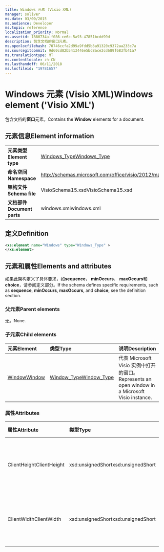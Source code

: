 ```yaml
---
title: Windows 元素 (Visio XML)
manager: soliver
ms.date: 03/09/2015
ms.audience: Developer
ms.topic: reference
localization_priority: Normal
ms.assetid: 1880734a-f086-ce6c-5a93-47851bcdd99d
description: 包含文档的窗口元素。
ms.openlocfilehash: 70746ccfa2d99a9fdd5b3a91320c9372aa233c7a
ms.sourcegitcommit: 9d60cd82b5413446e5bc8ace2cd689f683fb41a7
ms.translationtype: MT
ms.contentlocale: zh-CN
ms.lasthandoff: 06/11/2018
ms.locfileid: "19781657"
---
```

# <a name="windows-element-visio-xml"></a><span data-ttu-id="350e5-103">Windows 元素 (Visio XML)</span><span class="sxs-lookup"><span data-stu-id="350e5-103">Windows element ('Visio XML')</span></span>

<span data-ttu-id="350e5-104">包含文档的**窗口**元素。</span><span class="sxs-lookup"><span data-stu-id="350e5-104">Contains the **Window** elements for a document.</span></span> 
  
## <a name="element-information"></a><span data-ttu-id="350e5-105">元素信息</span><span class="sxs-lookup"><span data-stu-id="350e5-105">Element information</span></span>

|||
|:-----|:-----|
|<span data-ttu-id="350e5-106">**元素类型**</span><span class="sxs-lookup"><span data-stu-id="350e5-106">**Element type**</span></span> <br/> |[<span data-ttu-id="350e5-107">Windows_Type</span><span class="sxs-lookup"><span data-stu-id="350e5-107">Windows_Type</span></span>](windows_type-complextypevisio-xml.md) <br/> |
|<span data-ttu-id="350e5-108">**命名空间**</span><span class="sxs-lookup"><span data-stu-id="350e5-108">**Namespace**</span></span> <br/> |http://schemas.microsoft.com/office/visio/2012/main  <br/> |
|<span data-ttu-id="350e5-109">**架构文件**</span><span class="sxs-lookup"><span data-stu-id="350e5-109">**Schema file**</span></span> <br/> |<span data-ttu-id="350e5-110">VisioSchema15.xsd</span><span class="sxs-lookup"><span data-stu-id="350e5-110">VisioSchema15.xsd</span></span>  <br/> |
|<span data-ttu-id="350e5-111">**文档部件**</span><span class="sxs-lookup"><span data-stu-id="350e5-111">**Document parts**</span></span> <br/> |<span data-ttu-id="350e5-112">windows.xml</span><span class="sxs-lookup"><span data-stu-id="350e5-112">windows.xml</span></span>  <br/> |
   
## <a name="definition"></a><span data-ttu-id="350e5-113">定义</span><span class="sxs-lookup"><span data-stu-id="350e5-113">Definition</span></span>

```XML
<xs:element name="Windows" type="Windows_Type" >
</xs:element>
```

## <a name="elements-and-attributes"></a><span data-ttu-id="350e5-114">元素和属性</span><span class="sxs-lookup"><span data-stu-id="350e5-114">Elements and attributes</span></span>

<span data-ttu-id="350e5-115">如果此架构定义了具体要求，如**sequence**， **minOccurs**、 **maxOccurs**和**choice**，请参阅定义部分。</span><span class="sxs-lookup"><span data-stu-id="350e5-115">If the schema defines specific requirements, such as **sequence**, **minOccurs**, **maxOccurs**, and **choice**, see the definition section.</span></span> 
  
### <a name="parent-elements"></a><span data-ttu-id="350e5-116">父元素</span><span class="sxs-lookup"><span data-stu-id="350e5-116">Parent elements</span></span>

<span data-ttu-id="350e5-117">无。</span><span class="sxs-lookup"><span data-stu-id="350e5-117">None.</span></span>
  
### <a name="child-elements"></a><span data-ttu-id="350e5-118">子元素</span><span class="sxs-lookup"><span data-stu-id="350e5-118">Child elements</span></span>

|<span data-ttu-id="350e5-119">**元素**</span><span class="sxs-lookup"><span data-stu-id="350e5-119">**Element**</span></span>|<span data-ttu-id="350e5-120">**类型**</span><span class="sxs-lookup"><span data-stu-id="350e5-120">**Type**</span></span>|<span data-ttu-id="350e5-121">**说明**</span><span class="sxs-lookup"><span data-stu-id="350e5-121">**Description**</span></span>|
|:-----|:-----|:-----|
|[<span data-ttu-id="350e5-122">Window</span><span class="sxs-lookup"><span data-stu-id="350e5-122">Window</span></span>](window-element-windows_type-complextypevisio-xml.md) <br/> |[<span data-ttu-id="350e5-123">Window_Type</span><span class="sxs-lookup"><span data-stu-id="350e5-123">Window_Type</span></span>](window_type-complextypevisio-xml.md) <br/> |<span data-ttu-id="350e5-124">代表 Microsoft Visio 实例中打开的窗口。</span><span class="sxs-lookup"><span data-stu-id="350e5-124">Represents an open window in a Microsoft Visio instance.</span></span>  <br/> |
   
### <a name="attributes"></a><span data-ttu-id="350e5-125">属性</span><span class="sxs-lookup"><span data-stu-id="350e5-125">Attributes</span></span>

|<span data-ttu-id="350e5-126">**属性**</span><span class="sxs-lookup"><span data-stu-id="350e5-126">**Attribute**</span></span>|<span data-ttu-id="350e5-127">**类型**</span><span class="sxs-lookup"><span data-stu-id="350e5-127">**Type**</span></span>|<span data-ttu-id="350e5-128">**必需**</span><span class="sxs-lookup"><span data-stu-id="350e5-128">**Required**</span></span>|<span data-ttu-id="350e5-129">**说明**</span><span class="sxs-lookup"><span data-stu-id="350e5-129">**Description**</span></span>|<span data-ttu-id="350e5-130">**可能的值**</span><span class="sxs-lookup"><span data-stu-id="350e5-130">**Possible values**</span></span>|
|:-----|:-----|:-----|:-----|:-----|
|<span data-ttu-id="350e5-131">ClientHeight</span><span class="sxs-lookup"><span data-stu-id="350e5-131">ClientHeight</span></span>  <br/> |<span data-ttu-id="350e5-132">xsd:unsignedShort</span><span class="sxs-lookup"><span data-stu-id="350e5-132">xsd:unsignedShort</span></span>  <br/> |<span data-ttu-id="350e5-133">可选</span><span class="sxs-lookup"><span data-stu-id="350e5-133">optional</span></span>  <br/> |<span data-ttu-id="350e5-134">代表尺寸显示区域的高度</span><span class="sxs-lookup"><span data-stu-id="350e5-134">Represents the height dimension of a display area</span></span>  <br/> |<span data-ttu-id="350e5-135">Xsd:unsignedShort 类型的值。</span><span class="sxs-lookup"><span data-stu-id="350e5-135">Values of the xsd:unsignedShort type.</span></span>  <br/> |
|<span data-ttu-id="350e5-136">ClientWidth</span><span class="sxs-lookup"><span data-stu-id="350e5-136">ClientWidth</span></span>  <br/> |<span data-ttu-id="350e5-137">xsd:unsignedShort</span><span class="sxs-lookup"><span data-stu-id="350e5-137">xsd:unsignedShort</span></span>  <br/> |<span data-ttu-id="350e5-138">可选</span><span class="sxs-lookup"><span data-stu-id="350e5-138">optional</span></span>  <br/> |<span data-ttu-id="350e5-139">代表显示区域的宽度维度</span><span class="sxs-lookup"><span data-stu-id="350e5-139">Represents the width dimension of a display area</span></span>  <br/> |<span data-ttu-id="350e5-140">Xsd:unsignedShort 类型的值。</span><span class="sxs-lookup"><span data-stu-id="350e5-140">Values of the xsd:unsignedShort type.</span></span>  <br/> |
   

